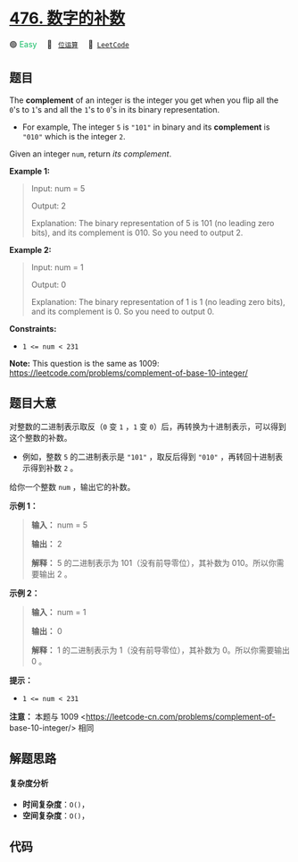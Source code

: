 # [476. 数字的补数](https://leetcode.com/problems/number-complement)

🟢 <font color=#15bd66>Easy</font>&emsp; 🔖&ensp; [`位运算`](/leetcode/outline/tag/bit-manipulation.md)&emsp; 🔗&ensp;[`LeetCode`](https://leetcode.com/problems/number-complement)


## 题目

The **complement** of an integer is the integer you get when you flip all the
`0`'s to `1`'s and all the `1`'s to `0`'s in its binary representation.

  * For example, The integer `5` is `"101"` in binary and its **complement** is `"010"` which is the integer `2`.

Given an integer `num`, return _its complement_.



**Example 1:**

> Input: num = 5
> 
> Output: 2
> 
> Explanation: The binary representation of 5 is 101 (no leading zero bits), and its complement is 010. So you need to output 2.

**Example 2:**

> Input: num = 1
> 
> Output: 0
> 
> Explanation: The binary representation of 1 is 1 (no leading zero bits), and its complement is 0. So you need to output 0.

**Constraints:**

  * `1 <= num < 231`



**Note:** This question is the same as 1009:
<https://leetcode.com/problems/complement-of-base-10-integer/>


## 题目大意

对整数的二进制表示取反（`0` 变 `1` ，`1` 变 `0`）后，再转换为十进制表示，可以得到这个整数的补数。

  * 例如，整数 `5` 的二进制表示是 `"101"` ，取反后得到 `"010"` ，再转回十进制表示得到补数 `2` 。

给你一个整数 `num` ，输出它的补数。



**示例 1：**

> 
> 
> 
> 
> 
> **输入：** num = 5
> 
> **输出：** 2
> 
> **解释：** 5 的二进制表示为 101（没有前导零位），其补数为 010。所以你需要输出 2 。
> 
> 

**示例 2：**

> 
> 
> 
> 
> 
> **输入：** num = 1
> 
> **输出：** 0
> 
> **解释：** 1 的二进制表示为 1（没有前导零位），其补数为 0。所以你需要输出 0 。
> 
> 



**提示：**

  * `1 <= num < 231`



**注意：** 本题与 1009 <https://leetcode-cn.com/problems/complement-of-
base-10-integer/> 相同


## 解题思路

#### 复杂度分析

- **时间复杂度**：`O()`，
- **空间复杂度**：`O()`，

## 代码

```javascript

```